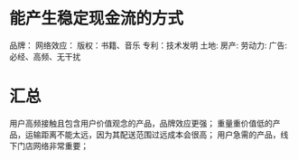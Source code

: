 # 能产生稳定现金流的方式
品牌：
网络效应：
版权：书籍、音乐
专利：技术发明
土地: 
房产:
劳动力:
广告: 必经、高频、无干扰

# 汇总
用户高频接触且包含用户价值观念的产品，品牌效应更强；
重量重价值低的产品，运输距离不能太远，因为其配送范围过远成本会很高；
用户急需的产品，线下门店网络非常重要；